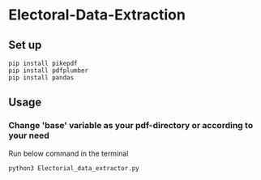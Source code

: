 # Electoral-Data-Extraction

## Set up
```
pip install pikepdf
pip install pdfplumber
pip install pandas
```

## Usage

### Change 'base' variable as your pdf-directory or according to your need

Run below command in the terminal
```
python3 Electorial_data_extractor.py
```
